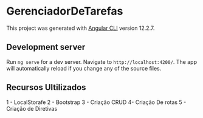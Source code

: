 # GerenciadorDeTarefas

This project was generated with [Angular CLI](https://github.com/angular/angular-cli) version 12.2.7.

## Development server

Run `ng serve` for a dev server. Navigate to `http://localhost:4200/`. The app will automatically reload if you change any of the source files.

## Recursos Ultilizados

1 - LocalStorafe
2 - Bootstrap
3 - Criação CRUD
4- Criação De rotas
5 - Criação de Diretivas

